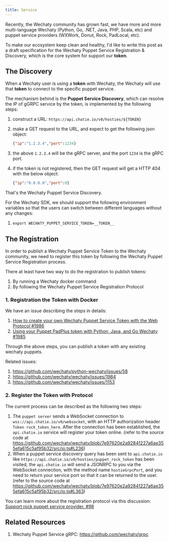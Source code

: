 ```yaml
---
title: Service
---
```


Recently, the Wechaty community has grown fast, we have more and more multi-language Wechaty (Python, Go, .NET, Java, PHP, Scala, etc) and puppet service providers (WXWork, Donut, Rock, PadLocal, etc).

To make our ecosystem keep clean and healthy, I'd like to write this post as a draft specification for the Wechaty Puppet Service Registration & Discovery, which is the core system for support our **token**.

## The Discovery

When a Wechaty user is using a **token** with Wechaty, the Wechaty will use that **token** to connect to the specific puppet service.

The mechanism behind is the **Puppet Service Discovery**, which can resolve the IP of gGRPC service by the token, is implemented by the following steps:

1. construct a URL: `https://api.chatie.io/v0/hosties/${TOKEN}`
1. make a GET request to the URL, and expect to get the following json object:

    ```json
    {"ip":"1.2.3.4","port":1234}
    ```

1. the above `1.2.3.4` will be the gRPC server, and the port `1234` is the gRPC port.
1. if the token is not registered, then the GET request will get a HTTP 404 with the below object:

    ```json
    {"ip":"0.0.0.0","port":0}
    ```

That's the Wechaty Puppet Service Discovery.

For the Wechaty SDK, we should support the following environment variables so that the users can switch between different languages without any changes:

1. `export WECHATY_PUPPET_SERVICE_TOKEN=__TOKEN__`

## The Registration

In order to publish a Wechaty Puppet Service Token to the Wechaty community, we need to register this token by following the Wechaty Puppet Service Registration process.

There at least have two way to do the registration to publish tokens:

1. By running a Wechaty docker command
1. By following the Wechaty Puppet Service Registration Protocol

### 1. Registration the Token with Docker

We have an issue describing the steps in details: 

1. [How to create your own Wechaty Puppet Service Token with the Web Protocol #1986](https://github.com/wechaty/wechaty/issues/1986)
1. [Using your Puppet PadPlus token with Python, Java, and Go Wechaty #1985](https://github.com/wechaty/wechaty/issues/1985)

Through the above steps, you can publish a token with any existing wechaty puppets.

Related issues:

1. <https://github.com/wechaty/python-wechaty/issues/58>
1. <https://github.com/wechaty/wechaty/issues/1984>
1. <https://github.com/wechaty/wechaty/issues/1153>

### 2. Register the Token with Protocol

The current process can be described as the following two steps:

1. The `puppet server` sends a WebSocket connection to `wss://api.chatie.io/v0/websocket`, with an HTTP authorization header  `Token rock_token_here`. After the connection has been established, the `api.chatie.io` service will register your token online. (refer to the source code at <https://github.com/wechaty/wechaty/blob/7e97620e2a92841227a6ae355efa615c5af95b32/src/io.ts#L236>)
1. When a puppet service discovery query has been sent to `api.chatie.io` like `https://api.chatie.io/v0/hosties/puppet_rock_token` has been visited, the `api.chatie.io` will send a JSONRPC to you via the WebSocket connection, with the method name `hostieGrpcPort`, and you need to return your service port so that it can be returned to the user. (refer to the source code at <https://github.com/wechaty/wechaty/blob/7e97620e2a92841227a6ae355efa615c5af95b32/src/io.ts#L363>)

You can learn more about the registration protocol via this discussion: [Support rock puppet service provider. #98](https://github.com/wechaty/wechaty-puppet-service/issues/98)

## Related Resources

1. Wechaty Puppet Service gRPC: <https://github.com/wechaty/grpc>
